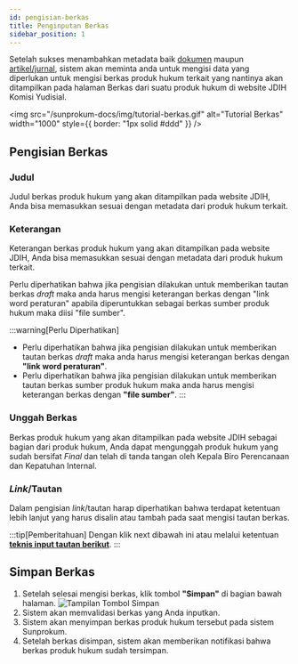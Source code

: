 ```yaml
---
id: pengisian-berkas
title: Penginputan Berkas
sidebar_position: 1
---
```


Setelah sukses menambahkan metadata baik [dokumen](/docs/Panduan%20Penginputan%20Metadata/metadata-dokumen.md) maupun [artikel/jurnal](/docs/Panduan%20Penginputan%20Metadata/metadata-artikel-jurnal.md), sistem akan meminta anda untuk mengisi data yang diperlukan untuk mengisi berkas produk hukum terkait yang nantinya akan ditampilkan pada halaman Berkas dari suatu produk hukum di website JDIH Komisi Yudisial.

<img
src="/sunprokum-docs/img/tutorial-berkas.gif"
alt="Tutorial Berkas"
width="1000"
style={{ border: "1px solid #ddd" }}
/>

## Pengisian Berkas

### Judul

Judul berkas produk hukum yang akan ditampilkan pada website JDIH, Anda bisa memasukkan sesuai dengan metadata dari produk hukum terkait.

### Keterangan

Keterangan berkas produk hukum yang akan ditampilkan pada website JDIH, Anda bisa memasukkan sesuai dengan metadata dari produk hukum terkait.

Perlu diperhatikan bahwa jika pengisian dilakukan untuk memberikan tautan berkas _draft_ maka anda harus mengisi keterangan berkas dengan "link word peraturan" apabila diperuntukkan sebagai berkas sumber produk hukum maka diisi "file sumber".

:::warning[Perlu Diperhatikan]

- Perlu diperhatikan bahwa jika pengisian dilakukan untuk memberikan tautan berkas _draft_ maka anda harus mengisi keterangan berkas dengan **"link word peraturan"**.
- Perlu diperhatikan bahwa jika pengisian dilakukan untuk memberikan tautan berkas sumber produk hukum maka anda harus mengisi keterangan berkas dengan **"file sumber"**.
  :::

### Unggah Berkas

Berkas produk hukum yang akan ditampilkan pada website JDIH sebagai bagian dari produk hukum, Anda dapat mengunggah produk hukum yang sudah bersifat _Final_ dan telah di tanda tangan oleh Kepala Biro Perencanaan dan Kepatuhan Internal.

### _Link_/Tautan

Dalam pengisian _link_/tautan harap diperhatikan bahwa terdapat ketentuan lebih lanjut yang harus disalin atau tambah pada saat mengisi tautan berkas.

:::tip[Pemberitahuan]
Dengan klik next dibawah ini atau melalui ketentuan [**teknis input tautan berikut**](./tautan-berkas.md).
:::

## Simpan Berkas

1. Setelah selesai mengisi berkas, klik tombol **"Simpan"** di bagian bawah halaman.
   ![Tampilan Tombol Simpan](/img/tombol-simpan.png)
2. Sistem akan memvalidasi berkas yang Anda inputkan.
3. Sistem akan menyimpan berkas produk hukum tersebut pada sistem Sunprokum.
4. Setelah berkas disimpan, sistem akan memberikan notifikasi bahwa berkas produk hukum sudah tersimpan.
